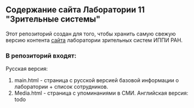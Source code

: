 ## Содержание сайта Лаборатории 11 "Зрительные системы"

Этот репозиторий создан для того, чтобы хранить самую свежую версию контента [сайта](http://iitp.ru/ru/researchlabs/281.htm) лаборатории зрительных систем ИППИ РАН.

### В репозиторий входят:
Русская версия:
  1. main.html - страница с русской версией базовой информации о лаборатории + список сотрудников.
  2. Media.html - страница с упоминаниями в СМИ.
Английская версия: 
  todo
  
